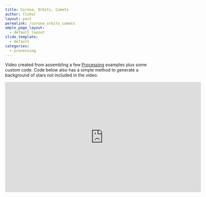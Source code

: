 ```yaml
---
title: Corona, Orbits, Comets
author: fiskur
layout: post
permalink: /corona_orbits_comets
ample_page_layout:
  - default_layout
slide_template:
  - default
categories:
  - processing
---
```

Video created from assembling a few <a href="https://processing.org/" target="_blank">Processing</a> examples plus some custom code. Code below also has a simple method to generate a background of stars not included in the video.  

<iframe width="640" height="360" src="https://www.youtube.com/embed/h0gjhhAYWSY" frameborder="0" allowfullscreen></iframe>

<script src="https://gist.github.com/fiskurgit/fad14f029abc1d1420b9.js"></script>
